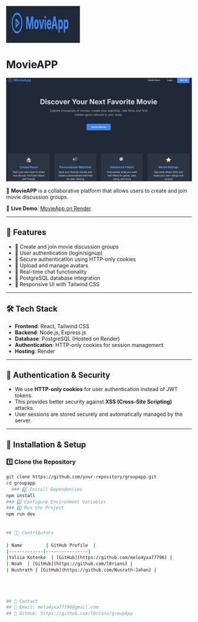 <img src="https://github.com/l0rians/groupApp/blob/main/Screenshot%202025-02-02%20at%2022.42.58.png" alt="image" width="200px" height="100px">

# MovieAPP

<img src="https://github.com/l0rians/groupApp/blob/main/Screenshot%202025-02-02%20at%2023.01.58.png" alt="image" >



🚀 **MovieAPP** is a collaborative platform that allows users to create and join movie discussion groups. 

🔗 **Live Demo**: [MovieApp on Render](https://groupapp-84k3.onrender.com)

---

## 📖 Features
- 🔹 Create and join movie discussion groups
- 🔹 User authentication (login/signup)
- 🔹 Secure authentication using HTTP-only cookies
- 🔹 Upload and manage avatars
- 🔹 Real-time chat functionality
- 🔹 PostgreSQL database integration
- 🔹 Responsive UI with Tailwind CSS

---

## 🛠️ Tech Stack
- **Frontend**: React, Tailwind CSS
- **Backend**: Node.js, Express.js
- **Database**: PostgreSQL (Hosted on Render)
- **Authentication**: HTTP-only cookies for session management
- **Hosting**: Render

---

## 🔐 Authentication & Security
- We use **HTTP-only cookies** for user authentication instead of JWT tokens.  
- This provides better security against **XSS (Cross-Site Scripting)** attacks.  
- User sessions are stored securely and automatically managed by the server.  

---

## 🚀 Installation & Setup

### 1️⃣ Clone the Repository
```bash
git clone https://github.com/your-repository/groupapp.git
cd groupapp
  ### 2️⃣ Install Dependencies
npm install
### 3️⃣ Configure Environment Variables
### 4️⃣ Run the Project
npm run dev


## 👨‍💻 Contributors

| Name         | GitHub Profile  |
|-------------|----------------|
|Yuliia Kotenko  | [GitHub](https://github.com/melo4yxa77796) |
| Noah  | [GitHub](https://github.com/l0rians) |
| Nushrath | [GitHub](https://github.com/Nusrath-Jahan) |




## 🤝 Contact
## 📧 Email: melo4yxa77796@gmail.com
## 🐙 GitHub: https://github.com/l0rians/groupApp

 






                                    
   


          

     
   









